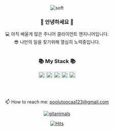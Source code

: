 
<div align=center>

![soft](https://capsule-render.vercel.app/api?type=soft&color=598BAF&text=I%20am%20Oh!&fontSize=40&animation=twinkling&fontColor=ffffff)


### 👋 안녕하세요 👋
💻 아직 배울게 많은 주니어 클라이언트 엔지니어입니다.  
😎 나만의 일을 찾기위해 열심히 노력중입니다.
<br/><br/>

### 📚 My Stack 📚
<code><img height="20" src="https://img.shields.io/badge/C%23-239120?style=for-the-badge&logo=csharp&logoColor=white"></code>
<code><img height="20" src="https://img.shields.io/badge/C%2B%2B-00599C?style=for-the-badge&logo=c%2B%2B&logoColor=white"></code>
<code><img height="20" src="https://img.shields.io/badge/Unity-100000?style=for-the-badge&logo=unity&logoColor=white"></code>
<code><img height="20" src="https://img.shields.io/badge/Sqlite-003B57?style=for-the-badge&logo=sqlite&logoColor=white"></code>
<code><img height="20" src="https://img.shields.io/badge/GitHub-100000?style=for-the-badge&logo=github&logoColor=white"></code>

<br><br/>

<p align='center'>
  📫 How to reach me: <a href='mailto:poolutoocaa123@gmail.com'>poolutoocaa123@gmail.com</a>
</p>

</div>

<div align=center>

[![gitanimals](https://render.gitanimals.org/farms/PortugaCode)](https://github.com/devxb/gitanimals)

[![Hits](https://hits.seeyoufarm.com/api/count/incr/badge.svg?url=https%3A%2F%2Fgithub.com%2FPortugaCode)](https://hits.seeyoufarm.com) 

</div>
